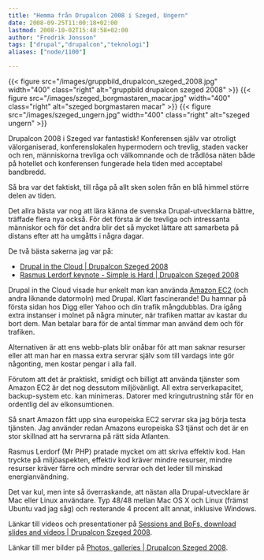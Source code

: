 ```yaml
---
title: "Hemma från Drupalcon 2008 i Szeged, Ungern"
date: 2008-09-25T11:00:18+02:00
lastmod: 2008-10-02T15:48:58+02:00
author: "Fredrik Jonsson"
tags: ["drupal","drupalcon","teknologi"]
aliases: ["node/1100"]

---
```


{{< figure src="/images/gruppbild_drupalcon_szeged_2008.jpg" width="400" class="right" alt="gruppbild drupalcon szeged 2008" >}}
{{< figure src="/images/szeged_borgmastaren_macar.jpg" width="400" class="right" alt="szeged borgmastaren macar" >}}
{{< figure src="/images/szeged_ungern.jpg" width="400" class="right" alt="szeged ungern" >}}

Drupalcon 2008 i Szeged var fantastisk! Konferensen själv var otroligt välorganiserad, konferenslokalen hypermodern och trevlig, staden vacker och ren, människorna trevliga och välkomnande och de trådlösa näten både på hotellet och konferensen fungerade hela tiden med acceptabel bandbredd.

Så bra var det faktiskt, till råga på allt sken solen från en blå himmel större delen av tiden.

Det allra bästa var nog att lära känna de svenska Drupal-utvecklarna bättre, träffade flera nya också. För det första är de trevliga och intressanta människor och för det andra blir det så mycket lättare att samarbeta på distans efter att ha umgåtts i några dagar.

De två bästa sakerna jag var på:

* [Drupal in the Cloud | Drupalcon Szeged 2008](http://szeged2008.drupalcon.org/program/sessions/drupal-cloud)
* [Rasmus Lerdorf keynote - Simple is Hard | Drupalcon Szeged 2008](http://szeged2008.drupalcon.org/program/sessions/rasmus-lerdorf-keynote-simple-hard)

Drupal in the Cloud visade hur enkelt man kan använda [Amazon EC2](http://aws.amazon.com/ec2/) (och andra liknande datormoln) med Drupal. Klart fascinerande! Du hamnar på första sidan hos Digg eller Yahoo och din trafik mångdubblas. Dra igång extra instanser i molnet på några minuter, när trafiken mattar av kastar du bort dem. Man betalar bara för de antal timmar man använd dem och för trafiken. 

Alternativen är att ens webb-plats blir onåbar för att man saknar resurser eller att man har en massa extra servrar själv som till vardags inte gör någonting, men kostar pengar i alla fall.

Förutom att det är praktiskt, smidigt och billigt att använda tjänster som Amazon EC2 är det nog dessutom miljövänligt. All extra serverkapacitet, backup-system etc. kan minimeras. Datorer med kringutrustning står för en ordentlig del av elkonsumtionen.

Så snart Amazon fått upp sina europeiska EC2 servrar ska jag börja testa tjänsten. Jag använder redan Amazons europeiska S3 tjänst och det är en stor skillnad att ha servrarna på rätt sida Atlanten.

Rasmus Lerdorf (Mr PHP) pratade mycket om att skriva effektiv kod. Han tryckte på miljöaspekten, effektiv kod kräver mindre resurser, mindre resurser kräver färre och mindre servrar och det leder till minskad energianvändning.

Det var kul, men inte så överraskande, att nästan alla Drupal-utvecklare är Mac eller Linux användare. Typ 48/48 mellan Mac OS X och Linux (främst Ubuntu vad jag såg) och resterande 4 procent allt annat, inklusive Windows.

Länkar till videos och presentationer på [Sessions and BoFs, download slides and videos | Drupalcon Szeged 2008](http://szeged2008.drupalcon.org/program/sessions).

Länkar till mer bilder på [Photos, galleries | Drupalcon Szeged 2008](http://szeged2008.drupalcon.org/gallery).

